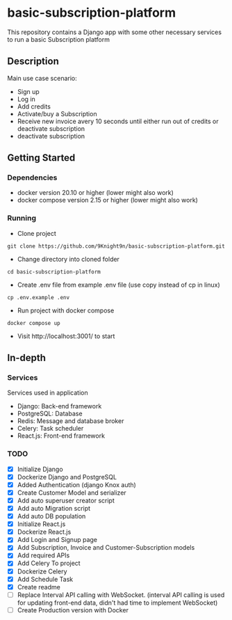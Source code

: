 # basic-subscription-platform
This repository contains a Django app with some other necessary services to run a basic Subscription platform

## Description

Main use case scenario:
* Sign up
* Log in
* Add credits
* Activate/buy a Subscription
* Receive new invoice avery 10 seconds until either run out of credits or deactivate subscription
* deactivate subscription

## Getting Started

### Dependencies

* docker version 20.10 or higher (lower might also work)
* docker compose version 2.15 or higher (lower might also work)

### Running

* Clone project
```
git clone https://github.com/9Knight9n/basic-subscription-platform.git
```
* Change directory into cloned folder
```
cd basic-subscription-platform
```
* Create .env file from example .env file (use copy instead of cp in linux)
```
cp .env.example .env
```
* Run project with docker compose
```
docker compose up
```
* Visit http://localhost:3001/ to start


## In-depth

### Services
Services used in application
* Django: Back-end framework
* PostgreSQL: Database
* Redis: Message and database broker
* Celery: Task scheduler
* React.js: Front-end framework


### TODO
- [x] Initialize Django
- [x] Dockerize Django and PostgreSQL
- [x] Added Authentication (django Knox auth)
- [x] Create Customer Model and serializer
- [x] Add auto superuser creator script 
- [x] Add auto Migration script
- [x] Add auto DB population
- [x] Initialize React.js
- [x] Dockerize React.js
- [x] Add Login and Signup page
- [x] Add Subscription, Invoice and Customer-Subscription models
- [x] Add required APIs
- [x] Add Celery To project
- [x] Dockerize Celery
- [x] Add Schedule Task
- [x] Create readme
- [ ] Replace Interval API calling with WebSocket. (interval API calling is used for updating front-end data, didn't had time to implement WebSocket)
- [ ] Create Production version with Docker